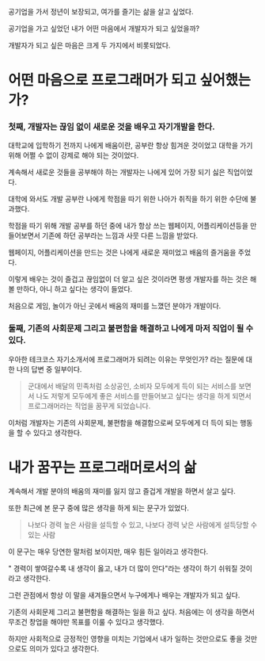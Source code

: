공기업을 가서 정년이 보장되고, 여가를 즐기는 삶을 살고 싶었다.

공기업을 가고 싶었던 내가 어떤 마음에서 개발자가 되고 싶었을까?

개발자가 되고 싶은 마음은 크게 두 가지에서 비롯되었다.

# 어떤 마음으로 프로그래머가 되고 싶어했는가?

### 첫째, 개발자는 끊임 없이 새로운 것을 배우고 자기개발을 한다.

대학교에 입학하기 전까지 나에게 배움이란, 공부란 항상 힘겨운 것이었고 대학을 가기 위해 어쩔 수 없이 강제로 해야 되는 것이었다.

계속해서 새로운 것들을 공부해야 하는 개발자는 나에게 있어 가장 되기 싫은 직업이었다.

대학에 와서도 개발 공부란 나에게 학점을 따기 위한 나아가 취직을 하기 위한 수단에 불과했다.

학점을 따기 위해 개발 공부를 하던 중에 내가 항상 쓰는 웹페이지, 어플리케이션등을 만들어보면서 기존에 하던 공부라는 느낌과 사뭇 다른 느낌을 받았다.

웹페이지, 어플리케이션을 만드는 것은 나에게 새로운 재미었고 배움의 즐거움을 주었다.

이렇게 배우는 것이 즐겁고 끊임없이 더 알고 싶은 것이라면 평생 개발자를 하는 것은 해볼 만하다, 아니 하고 싶다는 생각이 들었다.

처음으로 게임, 놀이가 아닌 곳에서 배움의 재미를 느꼈던 분야가 개발이다.

### 둘째, 기존의 사회문제 그리고 불편함을 해결하고 나에게 마저 직업이 될 수 있다.

우아한 테크코스 자기소개서에 프로그래머가 되려는 이유는 무엇인가? 라는 질문에 대한 나의 답변 중 일부이다.

> 군대에서 배달의 민족처럼 소상공인, 소비자 모두에게 득이 되는 서비스를 보면서 나도 저렇게 모두에게 좋은 서비스를 만들어보고 싶다는 생각을 하게 되면서 프로그래머라는 직업을 꿈꾸게 되었습니다.

이처럼 개발자는 기존의 사회문제, 불편함을 해결함으로써 모두에게 더 득이 되는 행동을 할 수 있다고 생각한다.

# 내가 꿈꾸는 프로그래머로서의 삶

계속해서 개발 분야의 배움의 재미를 잃지 않고 즐겁게 개발을 하면서 살고 싶다.

또한 최근에 본 문구 중에 많은 생각을 하게 되는 문구가 있었다.

> 나보다 경력 높은 사람을 설득할 수 있고, 나보다 경력 낮은 사람에게 설득당할 수 있는 사람

이 문구는 매우 당연한 말처럼 보이지만, 매우 힘든 일이라고 생각한다.

" 경력이 쌓여갈수록 내 생각이 옳고, 내가 더 많이 안다"라는 생각이 하기 쉬워질 것이라고 생각한다.

그런 관점에서 항상 이 말을 새겨들으면서 누구에게나 배우는 개발자가 되고 싶다.

기존의 사회문제 그리고 불편함을 해결하는 일을 하고 싶다. 처음에는 이 생각을 하면서 무조건 창업을 해야만 목표를 이룰 수 있다고 생각했다.

하지만 사회적으로 긍정적인 영향을 미치는 기업에서 내가 일하는 것만으로도 좋을 것만으로도 의미가 있다고 생각한다.